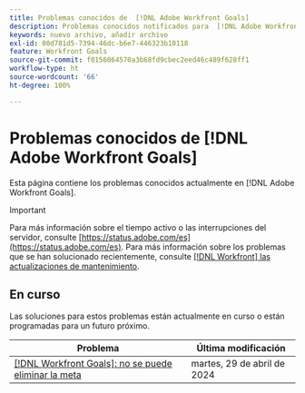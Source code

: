 ```yaml
---
title: Problemas conocidos de  [!DNL Adobe Workfront Goals]
description: Problemas conocidos notificados para  [!DNL Adobe Workfront Goals]
keywords: nuevo archivo, añadir archivo
exl-id: 00d781d5-7394-46dc-b6e7-446323b10118
feature: Workfront Goals
source-git-commit: f0156064570a3b68fd9cbec2eed46c489f628ff1
workflow-type: ht
source-wordcount: '66'
ht-degree: 100%

---
```


# Problemas conocidos de [!DNL Adobe Workfront Goals]

Esta página contiene los problemas conocidos actualmente en [!DNL Adobe Workfront Goals].

>[!IMPORTANT]
>
>Para más información sobre el tiempo activo o las interrupciones del servidor, consulte [https://status.adobe.com/es](https://status.adobe.com/es). Para más información sobre los problemas que se han solucionado recientemente, consulte [[!DNL Workfront] las actualizaciones de mantenimiento](../maintenance/current-updates.md).

## En curso

Las soluciones para estos problemas están actualmente en curso o están programadas para un futuro próximo.

| **Problema** | **Última modificación** |
|----------------------------------| ----------------- |
| [[!DNL Workfront Goals]: no se puede eliminar la meta](known-issues-workfront/wf-goals-cannot-delete-goal.md) | martes, 29 de abril de 2024 |

<!--


-->
